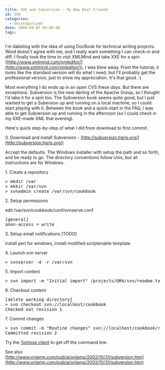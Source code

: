 ```yaml
---
title: XXE and Subversion - My New Best Friends
id: 250
categories:
  - Uncategorized
date: 2004-04-07 05:00:00
tags:
---
```


I'm dabbling with the idea of using DocBook for technical writing projects. Word doesn't agree with me, and I really want something I can check-in and diff. I finally took the time to visit XMLMind and take XXE for a spin ([http://www.xmlmind.com/xmleditor/](http://www.xmlmind.com/xmleditor/)). I was blow away. From the tutorial, it looks like the standard version will do what I need, but I'll probably get the professional version, just to show my appreciation. It's that good. :)

Most everything I do ends up in an open CVS these days. But there are exceptions. Subversion is the new darling of the Apache Group, so I thought I'd take it for a spin too. The Subversion book seems quite good, but I just wanted to get a Subersion up and running on a local machine, so I could start playing with it. Between the book and a quick-start in the FAQ, I was able to get Subversion up and running in the afternoon (so I could check in my XXE-made XML that evening).

Here's quick step-by-step of what I did from download to first commit.

0\. Download and install Subversion - [http://subversion.tigris.org/](http://subversion.tigris.org/)

Accept the defaults. The Windows installer with setup the path and so forth, and be ready to go. The directory conventions follow Unix, but all instructions are for Windows.

1\. Create a repository
<pre>&gt; mkdir /var
&gt; mkkir /var/svn
&gt; svnadmin create /var/svn/cookbook</pre>
2\. Setup permissions

edit /var/svn/cookbook/conf/svnserve.conf
<pre>[general]
anon-access = write</pre>
3\. Setup email notifications [TODO]

install perl for windows, install modified scriptenable template

4\. Launch svn server
<pre>&gt; svnserver -d -r /var/svn</pre>
5\. Import content
<pre>&gt; svn import -m "Initial import" /projects/ORA/svn/readme.txt svn://localhost/cookbook/readme.txt</pre>
6\. Checkout content
<pre>[delete working directory]
&gt; svn checkout svn://localhost/cookbook
Checked out revision 1</pre>
7\. Commit changes
<pre>&gt; svn commit -m "Routine changes" svn://localhost/cookbook/readme.txt
Committed revision 2</pre>
Try the [Tortoise client](http://tortoisesvn.tigris.org/) to get off the command line.

See also [http://www.onlamp.com/pub/a/onlamp/2002/10/31/subversion.htm](http://www.onlamp.com/pub/a/onlamp/2002/10/31/subversion.htm)